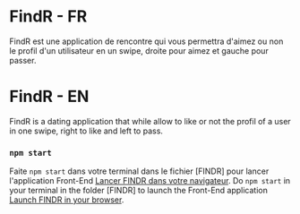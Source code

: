 # FindR - FR
FindR est une application de rencontre qui vous permettra d'aimez ou non le profil d'un utilisateur en un swipe, droite pour aimez et gauche pour passer.

# FindR - EN
FindR is a dating application that while allow to like or not the profil of a user in one swipe, right to like and left to pass.

### `npm start`

Faite `npm start` dans votre terminal dans le fichier [FINDR] pour lancer l'application Front-End [Lancer FINDR dans votre navigateur](http://localhost:3000).
Do `npm start` in your terminal in the folder [FINDR] to launch the Front-End application [Launch FINDR in your browser](http://localhost:3000).